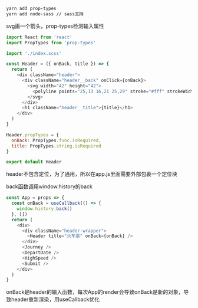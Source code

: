```bash
yarn add prop-types
yarn add node-sass // sass支持
```

svg画一个箭头，prop-types检测输入属性

```js
import React from 'react'
import PropTypes from 'prop-types'

import './index.scss'

const Header = ({ onBack, title }) => {
  return (
    <div className="header">
      <div className="header__back" onClick={onBack}>
        <svg width="42" height="42">
          <polyline points="25,13 16,21 25,29" stroke="#fff" strokeWidth="2" fill="none" />
        </svg>
      </div>
      <h1 className="header__title">{title}</h1>
    </div>
  )
}

Header.propTypes = {
  onBack: PropTypes.func.isRequired,
  title: PropTypes.string.isRequired
}

export default Header
```

header不包含定位，为了通用，所以在app.js里面需要外部包裹一个定位块

back函数调用window.history的back

```js
const App = props => {
  const onBack = useCallback(() => {
    window.history.back()
  }, [])
  return (
    <div>
      <div className="header-wrapper">
        <Header title="火车票" onBack={onBack} />
      </div>
      <Journey />
      <DepartDate />
      <HighSpeed />
      <Submit />
    </div>
  )
}
```

onBack是header的输入函数，每次App的render会导致onBack是新的对象，导致header重新渲染，用useCallback优化